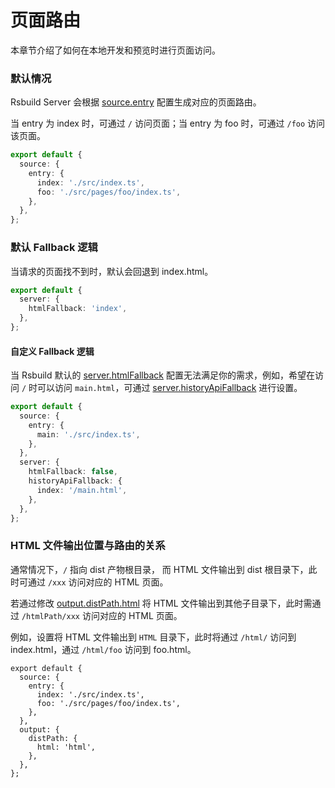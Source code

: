 # 页面路由

本章节介绍了如何在本地开发和预览时进行页面访问。

### 默认情况

Rsbuild Server 会根据 [source.entry](/config/options/source#sourceentry) 配置生成对应的页面路由。

当 entry 为 index 时，可通过 `/` 访问页面；当 entry 为 foo 时，可通过 `/foo` 访问该页面。

```ts title="rsbuild.config.ts"
export default {
  source: {
    entry: {
      index: './src/index.ts',
      foo: './src/pages/foo/index.ts',
    },
  },
};
```

### 默认 Fallback 逻辑

当请求的页面找不到时，默认会回退到 index.html。

```ts file=rsbuild.config.ts
export default {
  server: {
    htmlFallback: 'index',
  },
};
```

#### 自定义 Fallback 逻辑

当 Rsbuild 默认的 [server.htmlFallback](/config/options/server#serverhtmlfallback) 配置无法满足你的需求，例如，希望在访问 `/` 时可以访问 `main.html`，可通过 [server.historyApiFallback](/config/options/server#serverhistoryapifallback) 进行设置。

```ts file=rsbuild.config.ts
export default {
  source: {
    entry: {
      main: './src/index.ts',
    },
  },
  server: {
    htmlFallback: false,
    historyApiFallback: {
      index: '/main.html',
    },
  },
};
```

### HTML 文件输出位置与路由的关系

通常情况下，`/` 指向 dist 产物根目录， 而 HTML 文件输出到 dist 根目录下，此时可通过 `/xxx` 访问对应的 HTML 页面。

若通过修改 [output.distPath.html](/config/options/output#outputdistpath) 将 HTML 文件输出到其他子目录下，此时需通过 `/htmlPath/xxx` 访问对应的 HTML 页面。

例如，设置将 HTML 文件输出到 `HTML` 目录下，此时将通过 `/html/` 访问到 index.html，通过 `/html/foo` 访问到 foo.html。

```
export default {
  source: {
    entry: {
      index: './src/index.ts',
      foo: './src/pages/foo/index.ts',
    },
  },
  output: {
    distPath: {
      html: 'html',
    },
  },
};
```
